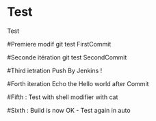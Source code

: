 # Test
Test

#Premiere modif git test
FirstCommit

#Seconde itération git test
SecondCommit

#Third ietration 
Push By Jenkins !

#Forth iteration 
Echo the Hello world after Commit

#Fifth : Test with shell modifier with cat

#Sixth : Build is now OK - Test again in auto
